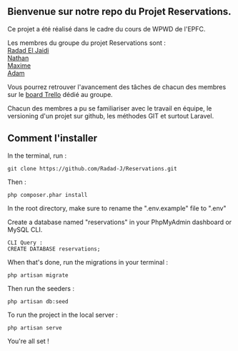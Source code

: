 ## Bienvenue sur notre repo du Projet Reservations.

Ce projet a été réalisé dans le cadre du cours de WPWD de l'EPFC.

Les membres du groupe du projet Reservations sont :
<br>
[Radad El Jaidi](https://github.com/Radad-J)
<br>
[Nathan](https://github.com/mvker)
<br>
[Maxime](https://github.com/M-Boudart)
<br>
[Adam](https://github.com/adamprefo)

Vous pourrez retrouver l'avancement des tâches de chacun des membres sur le [board Trello](https://trello.com/b/y85nxpRZ/wpwd-groupe-1) dédié au groupe.

Chacun des membres a pu se familiariser avec le travail en équipe, le versioning d'un projet sur github, les méthodes GIT et surtout Laravel.

## Comment l'installer

In the terminal, run :
```
git clone https://github.com/Radad-J/Reservations.git
```
Then :
```
php composer.phar install
```
In the root directory, make sure to rename the ".env.example" file to ".env"

Create a database named "reservations" in your PhpMyAdmin dashboard or MySQL CLI.
```
CLI Query :
CREATE DATABASE reservations;
```
When that's done, run the migrations in your terminal :
```
php artisan migrate
```
Then run the seeders :
```
php artisan db:seed
```

To run the project in the local server :
```
php artisan serve
```

You're all set !
